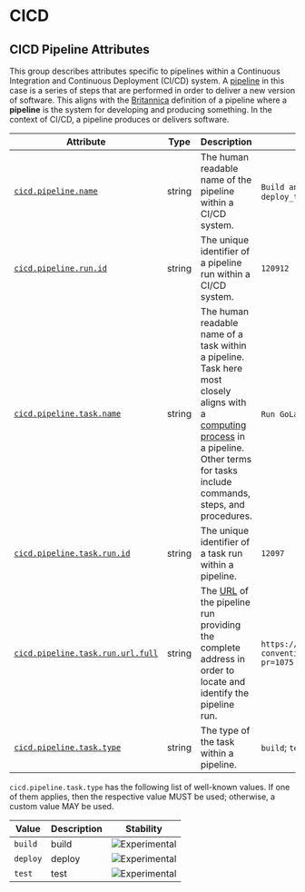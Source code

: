 <!--- Hugo front matter used to generate the website version of this page:
--->

<!-- NOTE: THIS FILE IS AUTOGENERATED. DO NOT EDIT BY HAND. -->
<!-- see templates/registry/markdown/attribute_namespace.md.j2 -->

# CICD

## CICD Pipeline Attributes

This group describes attributes specific to pipelines within a Continuous Integration and Continuous Deployment (CI/CD) system. A [pipeline](<https://en.wikipedia.org/wiki/Pipeline_(computing)>) in this case is a series of steps that are performed in order to deliver a new version of software. This aligns with the [Britannica](https://www.britannica.com/dictionary/pipeline) definition of a pipeline where a **pipeline** is the system for developing and producing something. In the context of CI/CD, a pipeline produces or delivers software.

| Attribute                                               | Type   | Description                                                                                                                                                                                                                                       | Examples                                                                                                 | Stability                                                        |
| ------------------------------------------------------- | ------ | ------------------------------------------------------------------------------------------------------------------------------------------------------------------------------------------------------------------------------------------------- | -------------------------------------------------------------------------------------------------------- | ---------------------------------------------------------------- |
| <a id="" href="#">`cicd.pipeline.name`</a>              | string | The human readable name of the pipeline within a CI/CD system.                                                                                                                                                                                    | `Build and Test`; `Lint`; `Deploy Go Project`; `deploy_to_environment`                                   | ![Experimental](https://img.shields.io/badge/-experimental-blue) |
| <a id="" href="#">`cicd.pipeline.run.id`</a>            | string | The unique identifier of a pipeline run within a CI/CD system.                                                                                                                                                                                    | `120912`                                                                                                 | ![Experimental](https://img.shields.io/badge/-experimental-blue) |
| <a id="" href="#">`cicd.pipeline.task.name`</a>         | string | The human readable name of a task within a pipeline. Task here most closely aligns with a [computing process](<https://en.wikipedia.org/wiki/Pipeline_(computing)>) in a pipeline. Other terms for tasks include commands, steps, and procedures. | `Run GoLang Linter`; `Go Build`; `go-test`; `deploy_binary`                                              | ![Experimental](https://img.shields.io/badge/-experimental-blue) |
| <a id="" href="#">`cicd.pipeline.task.run.id`</a>       | string | The unique identifier of a task run within a pipeline.                                                                                                                                                                                            | `12097`                                                                                                  | ![Experimental](https://img.shields.io/badge/-experimental-blue) |
| <a id="" href="#">`cicd.pipeline.task.run.url.full`</a> | string | The [URL](https://en.wikipedia.org/wiki/URL) of the pipeline run providing the complete address in order to locate and identify the pipeline run.                                                                                                 | `https://github.com/open-telemetry/semantic-conventions/actions/runs/9753949763/job/26920038674?pr=1075` | ![Experimental](https://img.shields.io/badge/-experimental-blue) |
| <a id="" href="#">`cicd.pipeline.task.type`</a>         | string | The type of the task within a pipeline.                                                                                                                                                                                                           | `build`; `test`; `deploy`                                                                                | ![Experimental](https://img.shields.io/badge/-experimental-blue) |

`cicd.pipeline.task.type` has the following list of well-known values. If one of them applies, then the respective value MUST be used; otherwise, a custom value MAY be used.

| Value    | Description | Stability                                                        |
| -------- | ----------- | ---------------------------------------------------------------- |
| `build`  | build       | ![Experimental](https://img.shields.io/badge/-experimental-blue) |
| `deploy` | deploy      | ![Experimental](https://img.shields.io/badge/-experimental-blue) |
| `test`   | test        | ![Experimental](https://img.shields.io/badge/-experimental-blue) |
